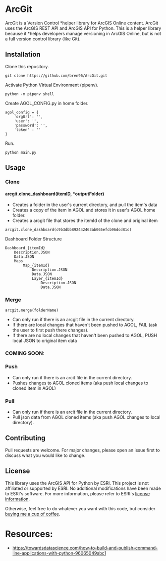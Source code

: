 # ArcGit

ArcGit is a Version Control *helper library for ArcGIS Online content. ArcGit uses the ArcGIS REST API and ArcGIS API for Python. This is a helper library because it *helps developers manage versioning in ArcGIS Online, but is not a full version control library (like Git).

## Installation

Clone this repository.
```
git clone https://github.com/bren96/ArcGit.git
```

Activate Python Virtual Environment (pipenv).
```
python -m pipenv shell
```

Create AGOL_CONFIG.py in home folder.
```
agol_config = {
    'orgUrl': '',
    'user': '',
    'password': '',
    'token' : ''
}
```

Run.
```
python main.py
```

## Usage

### Clone

#### arcgit.clone_dashboard(itemID, *outputFolder)
- Creates a folder in the user's current directory, and pull the item's data
- Creates a copy of the item in AGOL and stores it in user's AGOL home folder.
- Creates a arcgit file that stores the itemId of the clone and original item

```
arcgit.clone_dashboard(c9b3dbb892442463ab065efcb96dcd81c)
```

Dashboard Folder Structure
```
Dashboard_{itemId}
    Description.JSON
    Data.JSON
    Maps
        Map_{itemId}
            Description.JSON
            Data.JSON
            Layer_{itemId}
                Description.JSON
                Data.JSON
```

### Merge
```
arcgit.merge(folderName)
```
- Can only run if there is an arcgit file in the current directory.
- If there are local changes that haven't been pushed to AGOL, FAIL (ask the user to first push there changes).
- If there are no local changes that haven't been pushed to AGOL, PUSH local JSON to original item data


### COMING SOON:

### Push
- Can only run if there is an arcit file in the current directory.
- Pushes changes to AGOL cloned items (aka push local changes to cloned item in AGOL)


### Pull
- Can only run if there is an arcit file in the current directory.
- Pull json data from AGOL cloned items (aka push AGOL changes to local directory).


## Contributing
Pull requests are welcome. For major changes, please open an issue first to discuss what you would like to change.


## License
This library uses the ArcGIS API for Python by ESRI. This project is not affiliated or supported by ESRI. No additional modifications have been made to ESRI's software. For more information, please refer to ESRI's [license information](https://pypi.org/project/arcgis/).

Otherwise, feel free to do whatever you want with this code, but consider [buying me a cup of coffee](https://www.buymeacoffee.com/bren9966).



# Resources:
- https://towardsdatascience.com/how-to-build-and-publish-command-line-applications-with-python-96065049abc1